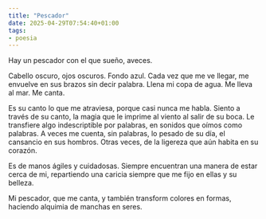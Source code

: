 ```yaml
---
title: "Pescador"
date: 2025-04-29T07:54:40+01:00
tags:
- poesia
---
```

Hay un pescador con el que sueño, aveces.

Cabello oscuro, ojos oscuros. Fondo azul. Cada vez que me ve llegar, me envuelve en sus brazos sin decir palabra. Llena mi copa de agua. Me lleva al mar. Me canta. 

Es su canto lo que me atraviesa, porque casi nunca me habla. Siento a través de su canto, la magia que le imprime al viento al salir de su boca. Le transfiere algo indescriptible por palabras, en sonidos que oímos como palabras. A veces me cuenta, sin palabras, lo pesado de su día, el cansancio en sus hombros. Otras veces, de la ligereza que aún habita en su corazón.

Es de manos ágiles y cuidadosas. Siempre encuentran una manera de estar cerca de mi, repartiendo una caricia siempre que me fijo en ellas y su belleza.

Mi pescador, que me canta, y también transform colores en formas, haciendo alquimia de manchas en seres.


